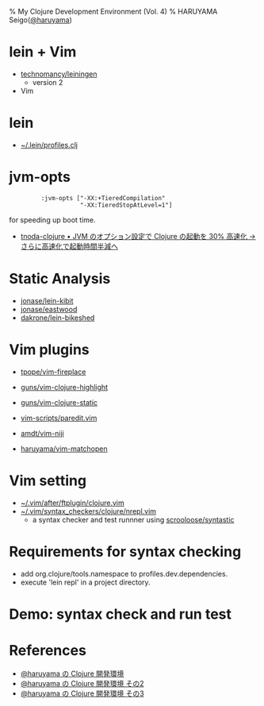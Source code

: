 % My Clojure Development Environment (Vol. 4)
% HARUYAMA Seigo([@haruyama](https://twitter.com/haruyama))

# lein + Vim

* [technomancy/leiningen](https://github.com/technomancy/leiningen)
    * version 2
* Vim

# lein

* [~/.lein/profiles.clj](https://github.com/haruyama/Settings/blob/91d9372293c491bf3a94b0997c94b171e82e1287/.lein/profiles.clj)

# jvm-opts

```
         :jvm-opts ["-XX:+TieredCompilation"
                    "-XX:TieredStopAtLevel=1"]
```

for speeding up boot time.

* [tnoda-clojure • JVM のオプション設定で Clojure の起動を 30% 高速化 → さらに高速化で起動時間半減へ](http://tnoda-clojure.tumblr.com/post/51495039433/jvm-clojure-30)

# Static Analysis

* [jonase/lein-kibit](https://github.com/jonase/lein-kibit)
* [jonase/eastwood](https://github.com/jonase/eastwood)
* [dakrone/lein-bikeshed](https://github.com/dakrone/lein-bikeshed)

# Vim plugins

* [tpope/vim-fireplace](https://github.com/tpope/vim-fireplace)
* [guns/vim-clojure-highlight](https://github.com/guns/vim-clojure-highlight)
* [guns/vim-clojure-static](https://github.com/guns/vim-clojure-static)

* [vim-scripts/paredit.vim](https://github.com/vim-scripts/paredit.vim)
* [amdt/vim-niji](https://github.com/amdt/vim-niji)

* [haruyama/vim-matchopen](https://github.com/haruyama/vim-matchopen)

# Vim setting

* [~/.vim/after/ftplugin/clojure.vim](https://github.com/haruyama/Settings/blob/91d9372293c491bf3a94b0997c94b171e82e1287/.vim/after/ftplugin/clojure.vim)
* [~/.vim/syntax_checkers/clojure/nrepl.vim](https://github.com/haruyama/Settings/blob/91d9372293c491bf3a94b0997c94b171e82e1287/.vim/syntax_checkers/clojure/nrepl.vim)
    * a syntax checker and test runnner using [scrooloose/syntastic](https://github.com/scrooloose/syntastic)

# Requirements for syntax checking

* add org.clojure/tools.namespace to profiles.dev.dependencies.
* execute 'lein repl' in a project directory.

# Demo: syntax check and run test

# References

* [@haruyama の Clojure 開発環境](http://haruyama.github.io/Clojure20121021/haruyama.html)
* [@haruyama の Clojure 開発環境 その2](http://haruyama.github.io/Clojure20130317/haruyama2.html)
* [@haruyama の Clojure 開発環境 その3](http://haruyama.github.io/Clojure20130630/haruyama3.html)
